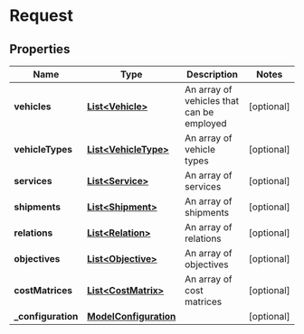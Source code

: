 
# Request

## Properties
Name | Type | Description | Notes
------------ | ------------- | ------------- | -------------
**vehicles** | [**List&lt;Vehicle&gt;**](Vehicle.md) | An array of vehicles that can be employed |  [optional]
**vehicleTypes** | [**List&lt;VehicleType&gt;**](VehicleType.md) | An array of vehicle types |  [optional]
**services** | [**List&lt;Service&gt;**](Service.md) | An array of services |  [optional]
**shipments** | [**List&lt;Shipment&gt;**](Shipment.md) | An array of shipments |  [optional]
**relations** | [**List&lt;Relation&gt;**](Relation.md) | An array of relations |  [optional]
**objectives** | [**List&lt;Objective&gt;**](Objective.md) | An array of objectives |  [optional]
**costMatrices** | [**List&lt;CostMatrix&gt;**](CostMatrix.md) | An array of cost matrices |  [optional]
**_configuration** | [**ModelConfiguration**](ModelConfiguration.md) |  |  [optional]



